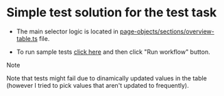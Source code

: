 # Simple test solution for the test task

* The main selector logic is located in [page-objects/sections/overview-table.ts](https://github.com/izvdaria/test-task/blob/master/page-objects/sections/overview-table.ts) file.

* To run sample tests [click here](https://github.com/izvdaria/test-task/actions/workflows/playwright.yml) and then click "Run workflow" button.
> [!NOTE]
> Note that tests might fail due to dinamically updated values in the table (however I tried to pick values that aren't updated to frequently).
